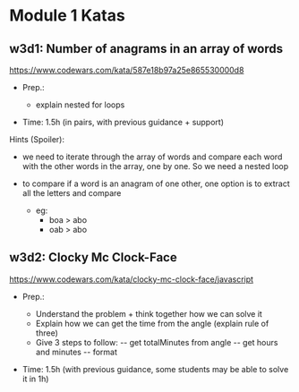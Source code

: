 

# Module 1 Katas 

<!--- 
Status: in progress
-->








## w3d1: Number of anagrams in an array of words
https://www.codewars.com/kata/587e18b97a25e865530000d8

- Prep.:
  - explain nested for loops

- Time: 1.5h (in pairs, with previous guidance + support)


Hints (Spoiler):
- we need to iterate through the array of words and compare each word with the other words in the array, one by one. So we need a nested loop

- to compare if a word is an anagram of one other, one option is to extract all the letters and compare
  - eg:
    - boa > abo
    - oab > abo 






## w3d2: Clocky Mc Clock-Face
https://www.codewars.com/kata/clocky-mc-clock-face/javascript

- Prep.:
  - Understand the problem + think together how we can solve it
  - Explain how we can get the time from the angle (explain rule of three)
  - Give 3 steps to follow:
    -- get totalMinutes from angle
    -- get hours and minutes
    -- format

- Time: 1.5h (with previous guidance, some students may be able to solve it in 1h)






